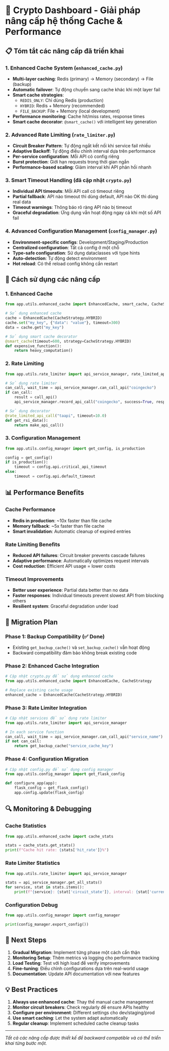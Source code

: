 # 🚀 Crypto Dashboard - Giải pháp nâng cấp hệ thống Cache & Performance

## 📋 Tóm tắt các nâng cấp đã triển khai

### 1. **Enhanced Cache System** (`enhanced_cache.py`)
- **Multi-layer caching**: Redis (primary) → Memory (secondary) → File (backup)
- **Automatic failover**: Tự động chuyển sang cache khác khi một layer fail
- **Smart cache strategies**: 
  - `REDIS_ONLY`: Chỉ dùng Redis (production)
  - `HYBRID`: Redis + Memory (recommended)
  - `FILE_BACKUP`: File + Memory (local development)
- **Performance monitoring**: Cache hit/miss rates, response times
- **Smart cache decorator**: `@smart_cache()` với intelligent key generation

### 2. **Advanced Rate Limiting** (`rate_limiter.py`)
- **Circuit Breaker Pattern**: Tự động ngắt kết nối khi service fail nhiều
- **Adaptive Backoff**: Tự động điều chỉnh interval dựa trên performance
- **Per-service configuration**: Mỗi API có config riêng
- **Burst protection**: Giới hạn requests trong thời gian ngắn
- **Performance-based scaling**: Giảm interval khi API phản hồi nhanh

### 3. **Smart Timeout Handling** (đã cập nhật `crypto.py`)
- **Individual API timeouts**: Mỗi API call có timeout riêng
- **Partial fallback**: API nào timeout thì dùng default, API nào OK thì dùng real data
- **Timeout warnings**: Thông báo rõ ràng API nào bị timeout
- **Graceful degradation**: Ứng dụng vẫn hoạt động ngay cả khi một số API fail

### 4. **Advanced Configuration Management** (`config_manager.py`)
- **Environment-specific configs**: Development/Staging/Production
- **Centralized configuration**: Tất cả config ở một chỗ
- **Type-safe configuration**: Sử dụng dataclasses với type hints
- **Auto-detection**: Tự động detect environment
- **Hot reload**: Có thể reload config không cần restart

## 🔧 Cách sử dụng các nâng cấp

### 1. Enhanced Cache
```python
from app.utils.enhanced_cache import EnhancedCache, smart_cache, CacheStrategy

# Sử dụng enhanced cache
cache = EnhancedCache(CacheStrategy.HYBRID)
cache.set("my_key", {"data": "value"}, timeout=300)
data = cache.get("my_key")

# Sử dụng smart cache decorator
@smart_cache(timeout=600, strategy=CacheStrategy.HYBRID)
def expensive_function():
    return heavy_computation()
```

### 2. Rate Limiting
```python
from app.utils.rate_limiter import api_service_manager, rate_limited_api_call

# Sử dụng rate limiter
can_call, wait_time = api_service_manager.can_call_api("coingecko")
if can_call:
    result = call_api()
    api_service_manager.record_api_call("coingecko", success=True, response_time=1.2)

# Sử dụng decorator
@rate_limited_api_call("taapi", timeout=10.0)
def get_rsi_data():
    return make_api_call()
```

### 3. Configuration Management
```python
from app.utils.config_manager import get_config, is_production

config = get_config()
if is_production():
    timeout = config.api.critical_api_timeout
else:
    timeout = config.api.default_timeout
```

## 📊 Performance Benefits

### Cache Performance
- **Redis in production**: ~10x faster than file cache
- **Memory fallback**: ~5x faster than file cache
- **Smart invalidation**: Automatic cleanup of expired entries

### Rate Limiting Benefits
- **Reduced API failures**: Circuit breaker prevents cascade failures
- **Adaptive performance**: Automatically optimizes request intervals
- **Cost reduction**: Efficient API usage = lower costs

### Timeout Improvements
- **Better user experience**: Partial data better than no data
- **Faster responses**: Individual timeouts prevent slowest API from blocking others
- **Resilient system**: Graceful degradation under load

## 🚀 Migration Plan

### Phase 1: Backup Compatibility (✅ Done)
- Existing `get_backup_cache()` và `set_backup_cache()` vẫn hoạt động
- Backward compatibility đảm bảo không break existing code

### Phase 2: Enhanced Cache Integration
```python
# Cập nhật crypto.py để sử dụng enhanced cache
from app.utils.enhanced_cache import EnhancedCache, CacheStrategy

# Replace existing cache usage
enhanced_cache = EnhancedCache(CacheStrategy.HYBRID)
```

### Phase 3: Rate Limiter Integration
```python
# Cập nhật services để sử dụng rate limiter
from app.utils.rate_limiter import api_service_manager

# In each service function
can_call, wait_time = api_service_manager.can_call_api("service_name")
if not can_call:
    return get_backup_cache("service_cache_key")
```

### Phase 4: Configuration Migration
```python
# Cập nhật config.py để sử dụng config manager
from app.utils.config_manager import get_flask_config

def configure_app(app):
    flask_config = get_flask_config()
    app.config.update(flask_config)
```

## 🔍 Monitoring & Debugging

### Cache Statistics
```python
from app.utils.enhanced_cache import cache_stats

stats = cache_stats.get_stats()
print(f"Cache hit rate: {stats['hit_rate']}%")
```

### Rate Limiter Statistics
```python
from app.utils.rate_limiter import api_service_manager

stats = api_service_manager.get_all_stats()
for service, stat in stats.items():
    print(f"{service}: {stat['circuit_state']}, interval: {stat['current_interval']}s")
```

### Configuration Debug
```python
from app.utils.config_manager import config_manager

print(config_manager.export_config())
```

## 🎯 Next Steps

1. **Gradual Migration**: Implement từng phase một cách cẩn thận
2. **Monitoring Setup**: Thêm metrics và logging cho performance tracking
3. **Load Testing**: Test với high load để verify improvements
4. **Fine-tuning**: Điều chỉnh configurations dựa trên real-world usage
5. **Documentation**: Update API documentation với new features

## 💡 Best Practices

1. **Always use enhanced cache**: Thay thế manual cache management
2. **Monitor circuit breakers**: Check regularly để ensure APIs healthy
3. **Configure per environment**: Different settings cho dev/staging/prod
4. **Use smart caching**: Let the system adapt automatically
5. **Regular cleanup**: Implement scheduled cache cleanup tasks

---

*Tất cả các nâng cấp được thiết kế để backward compatible và có thể triển khai từng bước một.*
